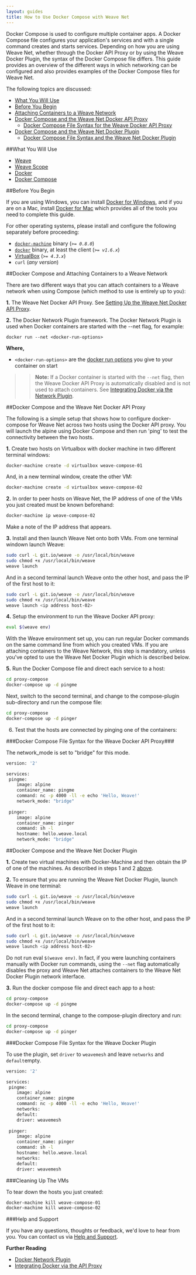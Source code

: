 ```yaml
---
layout: guides
title: How to Use Docker Compose with Weave Net
---
```


Docker Compose is used to configure multiple container apps. A Docker Compose file configures your application's services and with a single command creates and starts services. Depending on how you are using Weave Net, whether through the Docker API Proxy or by using the Weave Docker Plugin, the syntax of the Docker Compose file differs. This guide provides an overview of the different ways in which networking can be configured and also provides examples of the Docker Compose files for Weave Net. 

The following topics are discussed: 

  * [What You Will Use](#what-use)
  * [Before You Begin](#before)
  * [Attaching Containers to a Weave Network](#attaching-containers)
  * [Docker Compose and the Weave Net Docker API Proxy](#setup-proxy)
     * [Docker Compose File Syntax for the Weave Docker API Proxy](#compose-proxy)
  * [Docker Compose and the Weave Net Docker Plugin](#setup-plugin)
    * [Docker Compose File Syntax and the Weave Net Docker Plugin](#compose-plugin)

##<a name="what-use"></a>What You Will Use

* [Weave](http://weave.works)
* [Weave Scope](http://weave.works/scope/index.html)
* [Docker](http://docker.com)
* [Docker Compose](https://www.docker.com/docker-compose)

##<a name="before"></a>Before You Begin

If you are using Windows, you can install [Docker for Windows](https://docs.docker.com/engine/installation/windows/), and if you are on a Mac, install [Docker for Mac](https://docs.docker.com/engine/installation/mac/) which provides all of the tools you need to complete this guide.

For other operating systems, please install and configure the following separately before proceeding:

  - [`docker-machine`](http://docs.docker.com/machine/#installation) binary (_`>= 0.8.0`_)
  - [`docker`](https://docs.docker.com/installation/#installation) binary, at least the client (_`>= v1.6.x`_)
  - [VirtualBox](https://www.virtualbox.org/wiki/Downloads) (_`>= 4.3.x`_)
  - `curl` (_any version_)

##<a name="attaching-containers"></a>Docker Compose and Attaching Containers to a Weave Network 
 
 There are two different ways that you can attach containers to a Weave network when using Compose (which method to use is 
 entirely up to you):
 
 **1.** The Weave Net Docker API Proxy. See [Setting Up the Weave Net Docker API Proxy](#weave-api-proxy).  
 
 **2.**  The Docker Network Plugin framework. The Docker Network Plugin is used when 
 Docker containers are started with the --net flag, for example: 
 
 `docker run --net <docker-run-options>`
 
 **Where,** 
 
  * `<docker-run-options>` are the [docker run options](https://docs.docker.com/engine/reference/run/) 
  you give to your container on start 
 
 >>**Note:** If a Docker container is started with the `--net` flag, then the Weave Docker API Proxy
 is automatically disabled and is not used to attach containers. See [Integrating Docker via the Network Plugin](plugin.md).


##<a name="setup-proxy"></a>Docker Compose and the Weave Net Docker API Proxy


The following is a simple setup that shows how to configure docker-compose for Weave Net across two hosts using the Docker API proxy. You will launch the alpine using Docker Compose and then run 'ping' to test the connectivity between the two hosts. 

**1.** Create two hosts on Virtualbox with docker machine in two different terminal windows: 

~~~bash
docker-machine create -d virtualbox weave-compose-01
~~~

And, in a new terminal window, create the other VM: 

~~~bash
docker-machine create -d virtualbox weave-compose-02
~~~

**2.** In order to peer hosts on Weave Net, the IP address of one of the VMs you just created must be known beforehand: 

~~~bash
docker-machine ip weave-compose-02
~~~

Make a note of the IP address that appears. 

**3.** Install and then launch Weave Net onto both VMs. From one terminal windown launch Weave: 

~~~bash
sudo curl -L git.io/weave -o /usr/local/bin/weave
sudo chmod +x /usr/local/bin/weave
weave launch
~~~

And in a second terminal launch Weave onto the other host, and pass the IP of the first host to it: 

~~~bash
sudo curl -L git.io/weave -o /usr/local/bin/weave
sudo chmod +x /usr/local/bin/weave
weave launch <ip address host-02>
~~~

**4.** Setup the environment to run the Weave Docker API proxy: 

~~~bash
eval $(weave env)
~~~

With the Weave environment set up, you can run regular Docker commands on the same command line from which you created VMs. If you are attaching containers to the Weave Network, this step is mandatory, unless you've opted to use the Weave Net Docker Plugin which is described below. 

**5.** Run the Docker Compose file and direct each service to a host: 

~~~bash
cd proxy-compose
docker-compose up -d pingme
~~~

Next, switch to the second terminal, and change to the compose-plugin sub-directory and run the compose file:

~~~bash
cd proxy-compose
docker-compose up -d pinger 
~~~

6. Test that the hosts are connected by pinging one of the containers: 



###<a name="compose-proxy"></a>Docker Compose File Syntax for the Weave Docker API Proxy###

The network_mode is set to "bridge" for this mode. 

~~~bash
version: '2'

services:
 pingme:
    image: alpine
    container_name: pingme
    command: nc -p 4000 -ll -e echo 'Hello, Weave!'
    network_mode: "bridge"
    
 pinger:
    image: alpine
    container_name: pinger
    command: sh -l
    hostname: hello.weave.local
    network_mode: "bridge"
~~~


##<a name="setup-plugin"></a>Docker Compose and the Weave Net Docker Plugin

**1.** Create two virtual machines with Docker-Machine and then obtain the IP of one of the machines. As described in steps 1 and 2 [above](#setup-proxy).

**2.** To ensure that you are running the Weave Net Docker Plugin, launch Weave in one terminal: 

~~~bash
sudo curl -L git.io/weave -o /usr/local/bin/weave
sudo chmod +x /usr/local/bin/weave
weave launch
~~~

And in a second terminal launch Weave on to the other host, and pass the IP of the first host to it: 

~~~bash
sudo curl -L git.io/weave -o /usr/local/bin/weave
sudo chmod +x /usr/local/bin/weave
weave launch <ip address host-02>
~~~


Do not run eval `$(weave env)`. In fact, if you were launching containers manually with Docker run commands, using the `--net` flag automatically disables the proxy and Weave Net attaches containers to the Weave Net Docker Plugin network interface.


**3.** Run the docker compose file and direct each app to a host: 

~~~bash
cd proxy-compose
docker-compose up -d pingme
~~~

In the second terminal, change to the compose-plugin directory and run: 

~~~bash
cd proxy-compose
docker-compose up -d pinger
~~~

###<a name="compose-plugin"></a>Docker Compose File Syntax for the Weave Docker Plugin

To use the plugin, set `driver` to `weavemesh` and leave `networks` and `default`empty. 

~~~bash
version: '2'

services:
 pingme:
    image: alpine
    container_name: pingme
    command: nc -p 4000 -ll -e echo 'Hello, Weave!'
    networks:
    default:
    driver: weavemesh
    
 pinger:
    image: alpine
    container_name: pinger
    command: sh -l
    hostname: hello.weave.local
    networks:
    default:
    driver: weavemesh
~~~

###Cleaning Up The VMs

To tear down the hosts you just created: 

~~~bash
docker-machine kill weave-compose-01
docker-machine kill weave-compose-02
~~~

###Help and Support

If you have any questions, thoughts or feedback, we'd love to hear from you. You can contact us via [Help and Support](https://www.weave.works/help/index.html).

**Further Reading**

 * [Docker Network Plugin](https://www.weave.works/docs/net/latest/features/#plugin)
 * [Integrating Docker via the API Proxy](https://www.weave.works/docs/net/latest/weave-docker-api/)



